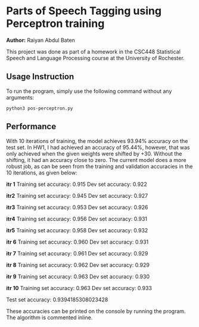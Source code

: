 # Parts of Speech Tagging using Perceptron training

**Author:** Raiyan Abdul Baten

This project was done as part of a homework in the CSC448 Statistical Speech and Language Processing course at the University of Rochester.


## Usage Instruction

To run the program, simply use the following command without any arguments:

```
python3 pos-perceptron.py 
```


## Performance
With 10 iterations of training, the model achieves 93.94% accuracy on the test set. In HW1, I had achieved an accuracy of 95.44%, however, that was only achieved when the given weights were shifted by +30. Without the shifting, it had an accuracy close to zero. The current model does a more robust job, as can be seen from the training and validation accuracies in the 10 iterations, as given below:



**itr 1**
Training set accuracy: 0.915
Dev set accuracy: 0.922

**itr2**
Training set accuracy: 0.945
Dev set accuracy: 0.927

**itr3**
Training set accuracy: 0.953
Dev set accuracy: 0.926

**itr4**
Training set accuracy: 0.956
Dev set accuracy: 0.931

**itr5**
Training set accuracy: 0.958
Dev set accuracy: 0.932

**itr 6**
Training set accuracy: 0.960
Dev set accuracy: 0.931

**itr 7**
Training set accuracy: 0.961
Dev set accuracy: 0.929

**itr 8**
Training set accuracy: 0.962
Dev set accuracy: 0.929

**itr 9**
Training set accuracy: 0.963
Dev set accuracy: 0.930

**itr 10**
Training set accuracy: 0.963
Dev set accuracy: 0.933


Test set accuracy: 0.9394185308023428


These accuracies can be printed on the console by running the program. The algorithm is commented inline.
